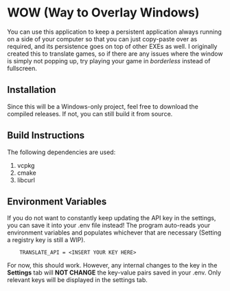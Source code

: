 # WOW (Way to Overlay Windows)
You can use this application to keep a persistent application always running on a side of your computer so that you can just copy-paste over as required, and its persistence goes on top of other EXEs as well. I originally created this to translate games, so if there are any issues where the window is simply not popping up, try playing your game in *borderless* instead of fullscreen.

## Installation
Since this will be a Windows-only project, feel free to download the compiled releases. If not, you can still build it from source.

## Build Instructions
The following dependencies are used:
1. vcpkg
2. cmake
3. libcurl

## Environment Variables
If you do not want to constantly keep updating the API key in the settings, you can save it into your .env file instead! The program auto-reads your environment variables and populates whichever that are necessary (Setting a registry key is still a WIP).
```
    TRANSLATE_API = <INSERT YOUR KEY HERE>
```
For now, this should work. However, any internal changes to the key in the **Settings** tab will **NOT CHANGE** the key-value pairs saved in your .env. Only relevant keys will be displayed in the settings tab.